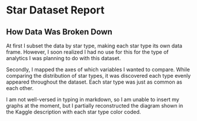 # Star Dataset Report
## How Data Was Broken Down
At first I subset the data by star type, making each star type its own 
data frame. However, I soon realized I had no use for this for the type of
analytics I was planning to do with this dataset.

Secondly, I mapped the axes of which variables I wanted to compare. While
comparing the distribution of star types, it was discovered each type
evenly appeared throughout the dataset. Each star type was just as common
as each other.

I am not well-versed in typing in markdown, so I am unable to insert my 
graphs at the moment, but I partially reconstructed the diagram shown in 
the Kaggle description with each star type color coded.
